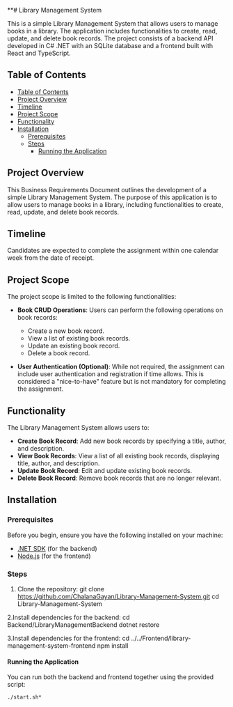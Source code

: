 **# Library Management System

This is a simple Library Management System that allows users to manage books in a library. The application includes functionalities to create, read, update, and delete book records. The project consists of a backend API developed in C# .NET with an SQLite database and a frontend built with React and TypeScript.

## Table of Contents

- [Table of Contents](#table-of-contents)
- [Project Overview](#project-overview)
- [Timeline](#timeline)
- [Project Scope](#project-scope)
- [Functionality](#functionality)
- [Installation](#installation)
  - [Prerequisites](#prerequisites)
  - [Steps](#steps)
    - [Running the Application](#running-the-application)

## Project Overview

This Business Requirements Document outlines the development of a simple Library Management System. The purpose of this application is to allow users to manage books in a library, including functionalities to create, read, update, and delete book records.

## Timeline

Candidates are expected to complete the assignment within one calendar week from the date of receipt.

## Project Scope

The project scope is limited to the following functionalities:

- **Book CRUD Operations**: Users can perform the following operations on book records:
  - Create a new book record.
  - View a list of existing book records.
  - Update an existing book record.
  - Delete a book record.

- **User Authentication (Optional)**: While not required, the assignment can include user authentication and registration if time allows. This is considered a "nice-to-have" feature but is not mandatory for completing the assignment.

## Functionality

The Library Management System allows users to:

- **Create Book Record**: Add new book records by specifying a title, author, and description.
- **View Book Records**: View a list of all existing book records, displaying title, author, and description.
- **Update Book Record**: Edit and update existing book records.
- **Delete Book Record**: Remove book records that are no longer relevant.

## Installation

### Prerequisites

Before you begin, ensure you have the following installed on your machine:

- [.NET SDK](https://dotnet.microsoft.com/download) (for the backend)
- [Node.js](https://nodejs.org/) (for the frontend)

### Steps

1. Clone the repository:
  git clone https://github.com/ChalanaGayan/Library-Management-System.git
  cd Library-Management-System

2.Install dependencies for the backend:
    cd Backend/LibraryManagementBackend
    dotnet restore

3.Install dependencies for the frontend:
    cd ../../Frontend/library-management-system-frontend
    npm install

#### Running the Application
You can run both the backend and frontend together using the provided script:

    ./start.sh*